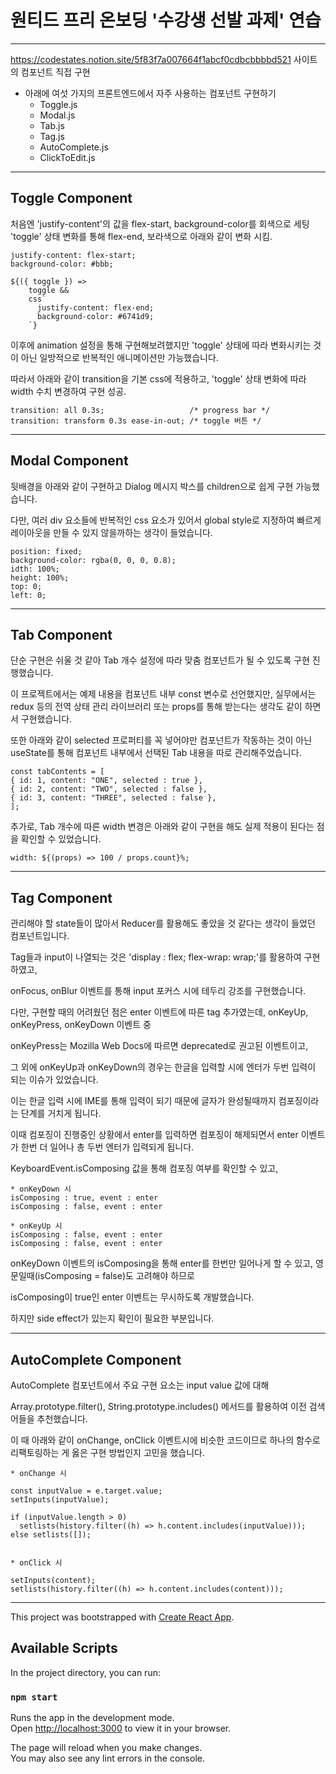 # 원티드 프리 온보딩 '수강생 선발 과제' 연습

---

https://codestates.notion.site/5f83f7a007664f1abcf0cdbcbbbbd521 사이트의 컴포넌트 직접 구현

- 아래에 여섯 가지의 프론트엔드에서 자주 사용하는 컴포넌트 구현하기
  - Toggle.js
  - Modal.js
  - Tab.js
  - Tag.js
  - AutoComplete.js
  - ClickToEdit.js

---

## Toggle Component

처음엔 'justify-content'의 값을 flex-start, background-color를 회색으로 세팅
'toggle' 상태 변화를 통해 flex-end, 보라색으로 아래와 같이 변화 시킴.

```
justify-content: flex-start;
background-color: #bbb;

${({ toggle }) =>
    toggle &&
    css`
      justify-content: flex-end;
      background-color: #6741d9;
    `}
```

이후에 animation 설정을 통해 구현해보려했지만 'toggle' 상태에 따라 변화시키는 것이 아닌 일방적으로 반복적인 애니메이션만 가능했습니다.

따라서 아래와 같이 transition을 기본 css에 적용하고, 'toggle' 상태 변화에 따라 width 수치 변경하여 구현 성공.

```
transition: all 0.3s;                   /* progress bar */
transition: transform 0.3s ease-in-out; /* toggle 버튼 */
```

---

## Modal Component

뒷배경을 아래와 같이 구현하고 Dialog 메시지 박스를 children으로 쉽게 구현 가능했습니다.

다만, 여러 div 요소들에 반복적인 css 요소가 있어서 global style로 지정하여 빠르게 레이아웃을 만들 수 있지 않을까하는 생각이 들었습니다.

```
position: fixed;
background-color: rgba(0, 0, 0, 0.8);
idth: 100%;
height: 100%;
top: 0;
left: 0;
```

---

## Tab Component

단순 구현은 쉬울 것 같아 Tab 개수 설정에 따라 맞춤 컴포넌트가 될 수 있도록 구현 진행했습니다.

이 프로젝트에서는 예제 내용을 컴포넌트 내부 const 변수로 선언했지만, 실무에서는 redux 등의 전역 상태 관리 라이브러리 또는 props를 통해 받는다는 생각도 같이 하면서 구현했습니다.

또한 아래와 같이 selected 프로퍼티를 꼭 넣어야만 컴포넌트가 작동하는 것이 아닌 useState를 통해 컴포넌트 내부에서 선택된 Tab 내용을 따로 관리해주었습니다.

```
const tabContents = [
{ id: 1, content: "ONE", selected : true },
{ id: 2, content: "TWO", selected : false },
{ id: 3, content: "THREE", selected : false },
];
```

추가로, Tab 개수에 따른 width 변경은 아래와 같이 구현을 해도 실제 적용이 된다는 점을 확인할 수 있었습니다.

```
width: ${(props) => 100 / props.count}%;
```

---

## Tag Component

관리해야 할 state들이 많아서 Reducer를 활용해도 좋았을 것 같다는 생각이 들었던 컴포넌트입니다.

Tag들과 input이 나열되는 것은 'display : flex; flex-wrap: wrap;'를 활용하여 구현하였고,

onFocus, onBlur 이벤트를 통해 input 포커스 시에 테두리 강조를 구현했습니다.

다만, 구현할 때의 어려웠던 점은 enter 이벤트에 따른 tag 추가였는데, onKeyUp, onKeyPress, onKeyDown 이벤트 중

onKeyPress는 Mozilla Web Docs에 따르면 deprecated로 권고된 이벤트이고,

그 외에 onKeyUp과 onKeyDown의 경우는 한글을 입력할 시에 엔터가 두번 입력이 되는 이슈가 있었습니다.

이는 한글 입력 시에 IME를 통해 입력이 되기 때문에 글자가 완성될때까지 컴포징이라는 단계를 거치게 됩니다.

이때 컴포징이 진행중인 상황에서 enter를 입력하면 컴포징이 해제되면서 enter 이벤트가 한번 더 일어나 총 두번 엔터가 입력되게 됩니다.

KeyboardEvent.isComposing 값을 통해 컴포징 여부를 확인할 수 있고,

```
* onKeyDown 시
isComposing : true, event : enter
isComposing : false, event : enter

* onKeyUp 시
isComposing : false, event : enter
isComposing : false, event : enter
```

onKeyDown 이벤트의 isComposing을 통해 enter를 한번만 일어나게 할 수 있고, 영문일때(isComposing = false)도 고려해야 하므로

isComposing이 true인 enter 이벤트는 무시하도록 개발했습니다.

하지만 side effect가 있는지 확인이 필요한 부분입니다.

---

## AutoComplete Component

AutoComplete 컴포넌트에서 주요 구현 요소는 input value 값에 대해

Array.prototype.filter(), String.prototype.includes() 메서드를 활용하여 이전 검색어들을 추천했습니다.

이 때 아래와 같이 onChange, onClick 이벤트시에 비슷한 코드이므로 하나의 함수로 리팩토링하는 게 옳은 구현 방법인지 고민을 했습니다.

```
* onChange 시

const inputValue = e.target.value;
setInputs(inputValue);

if (inputValue.length > 0)
  setlists(history.filter((h) => h.content.includes(inputValue)));
else setlists([]);


* onClick 시

setInputs(content);
setlists(history.filter((h) => h.content.includes(content)));

```

---

This project was bootstrapped with [Create React App](https://github.com/facebook/create-react-app).

## Available Scripts

In the project directory, you can run:

### `npm start`

Runs the app in the development mode.\
Open [http://localhost:3000](http://localhost:3000) to view it in your browser.

The page will reload when you make changes.\
You may also see any lint errors in the console.
